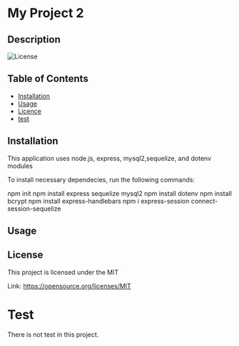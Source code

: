 # My Project 2

## Description

![License](https://img.shields.io/badge/license-MIT-Blue.svg)
## Table of Contents

  * [Installation](#installation)
  * [Usage](#usage)
  * [Licence](#license)
  * [test](#test)

## Installation
This application uses node.js, express, mysql2,sequelize, and dotenv modules

To install necessary dependecies, run the following commands:

npm init
npm install express sequelize mysql2
npm install dotenv
npm install bcrypt
npm install express-handlebars
npm i express-session connect-session-sequelize

## Usage

## License
This project is licensed under the MIT

Link: https://opensource.org/licenses/MIT

# Test
There is not test in this project.